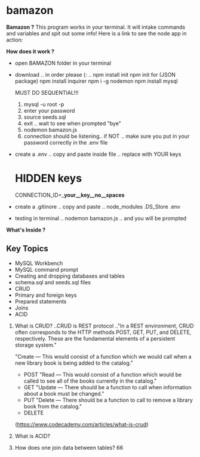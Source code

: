 # bamazon

**Bamazon ?**
  This program works in your terminal. It will intake commands and variables and spit out some info!
  Here is a link to see the node app in action:
      
  
 **How does it work ?**
  - open BAMAZON folder in your terminal
  
  - download .. in order please (: ..
      npm install init
      npm init for (JSON package)
      npm install inquirer
      npm i -g nodemon
      npm install mysql
      
      MUST DO SEQUENTIAL!!!
      
      1. mysql -u root -p
      2. enter your password
      3. source seeds.sql
      4. exit .. wait to see when prompted "bye"
      5. nodemon bamazon.js
      6. connection should be listening.. if NOT .. make sure you put in your password correctly 
         in the .env file
      
      
  - create a .env .. copy and paste inside file .. replace with YOUR keys
      # HIDDEN keys

      CONNECTION_ID=___your__key__no__spaces__
  
  - create a .gitinore .. copy and paste ..
      node_modules
      .DS_Store
      .env
  
  - testing in terminal .. nodemon bamazon.js  .. and you will be prompted
        
  
**What's Inside ?**

## Key Topics
* MySQL Workbench
* MySQL command prompt
* Creating and dropping databases and tables
* schema.sql and seeds.sql files
* CRUD
* Primary and foreign keys
* Prepared statements
* Joins
* ACID

1. What is CRUD? ..CRUD is REST protocol .."In a REST environment, CRUD often corresponds to the HTTP methods POST, GET, PUT, and DELETE, respectively. These are the fundamental elements of a persistent storage system."

   "Create — This would consist of a function which we would call when a new library book is    being added to the catalog."
      - POST
   "Read — This would consist of a function which would be called to see all of the books        currently in the catalog."
      - GET
   "Update — There should be a function to call when information about a book must be            changed."
      - PUT
   "Delete — There should be a function to call to remove a library book from the catalog."
      - DELETE

   (https://www.codecademy.com/articles/what-is-crud)
   
2. What is ACID? 

3. How does one join data between tables? 66
